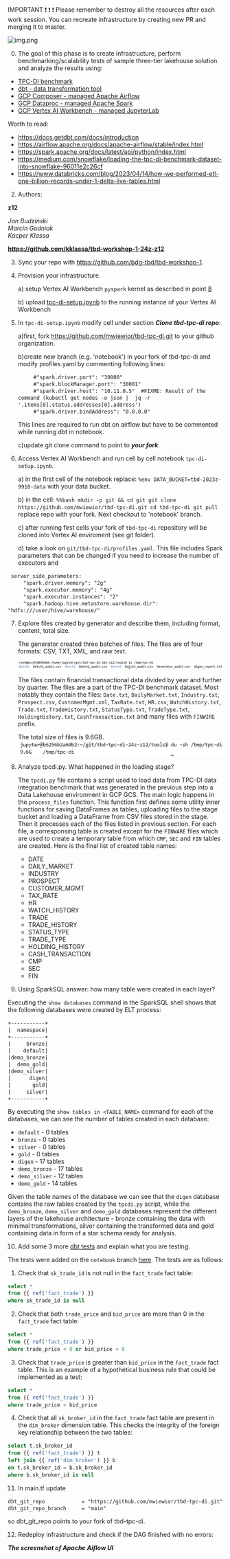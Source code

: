 IMPORTANT ❗ ❗ ❗ Please remember to destroy all the resources after each work session. You can recreate infrastructure by creating new PR and merging it to master.

![img.png](doc/figures/destroy.png)

0. The goal of this phase is to create infrastructure, perform benchmarking/scalability tests of sample three-tier lakehouse solution and analyze the results using:
* [TPC-DI benchmark](https://www.tpc.org/tpcdi/)
* [dbt - data transformation tool](https://www.getdbt.com/)
* [GCP Composer - managed Apache Airflow](https://cloud.google.com/composer?hl=pl)
* [GCP Dataproc - managed Apache Spark](https://spark.apache.org/)
* [GCP Vertex AI Workbench - managed JupyterLab](https://cloud.google.com/vertex-ai-notebooks?hl=pl)

Worth to read:
* https://docs.getdbt.com/docs/introduction
* https://airflow.apache.org/docs/apache-airflow/stable/index.html
* https://spark.apache.org/docs/latest/api/python/index.html
* https://medium.com/snowflake/loading-the-tpc-di-benchmark-dataset-into-snowflake-96011e2c26cf
* https://www.databricks.com/blog/2023/04/14/how-we-performed-etl-one-billion-records-under-1-delta-live-tables.html

2. Authors:

**z12**

*Jan Budziński*  
*Marcin Godniak*  
*Kacper Klassa*  

**https://github.com/kklassa/tbd-workshop-1-24z-z12**

3. Sync your repo with https://github.com/bdg-tbd/tbd-workshop-1.

4. Provision your infrastructure.

    a) setup Vertex AI Workbench `pyspark` kernel as described in point [8](https://github.com/bdg-tbd/tbd-workshop-1/tree/v1.0.32#project-setup)

    b) upload [tpc-di-setup.ipynb](https://github.com/bdg-tbd/tbd-workshop-1/blob/v1.0.36/notebooks/tpc-di-setup.ipynb) to
the running instance of your Vertex AI Workbench

5. In `tpc-di-setup.ipynb` modify cell under section ***Clone tbd-tpc-di repo***:

   a)first, fork https://github.com/mwiewior/tbd-tpc-di.git to your github organization.

   b)create new branch (e.g. 'notebook') in your fork of tbd-tpc-di and modify profiles.yaml by commenting following lines:
   ```
        #"spark.driver.port": "30000"
        #"spark.blockManager.port": "30001"
        #"spark.driver.host": "10.11.0.5"  #FIXME: Result of the command (kubectl get nodes -o json |  jq -r '.items[0].status.addresses[0].address')
        #"spark.driver.bindAddress": "0.0.0.0"
   ```
   This lines are required to run dbt on airflow but have to be commented while running dbt in notebook.

   c)update git clone command to point to ***your fork***.




6. Access Vertex AI Workbench and run cell by cell notebook `tpc-di-setup.ipynb`.

    a) in the first cell of the notebook replace: `%env DATA_BUCKET=tbd-2023z-9910-data` with your data bucket.


   b) in the cell:
         ```%%bash
         mkdir -p git && cd git
         git clone https://github.com/mwiewior/tbd-tpc-di.git
         cd tbd-tpc-di
         git pull
         ```
      replace repo with your fork. Next checkout to 'notebook' branch.

    c) after running first cells your fork of `tbd-tpc-di` repository will be cloned into Vertex AI  enviroment (see git folder).

    d) take a look on `git/tbd-tpc-di/profiles.yaml`. This file includes Spark parameters that can be changed if you need to increase the number of executors and
  ```
   server_side_parameters:
       "spark.driver.memory": "2g"
       "spark.executor.memory": "4g"
       "spark.executor.instances": "2"
       "spark.hadoop.hive.metastore.warehouse.dir": "hdfs:///user/hive/warehouse/"
  ```


7. Explore files created by generator and describe them, including format, content, total size.

   The generator created three batches of files.
   The files are of four formats: CSV, TXT, XML, and raw text.

   ![generated files](doc/figures/generated-files.png)

   The files contain financial transactional data divided by year and further by quarter.
   The files are a part of the TPC-DI benchmark dataset.
   Most notably they contain the files: `Date.txt`, `DailyMarket.txt`, `Industry.txt`, `Prospect.csv`, `CustomerMgmt.xml`, `TaxRate.txt`, `HR.csv`, `WatchHistory.txt`, `Trade.txt`, `TradeHistory.txt`, `StatusType.txt`, `TradeType.txt`, `HoldingHistory.txt`, `CashTransaction.txt` and many files with `FINWIRE` prefix.

   The total size of files is 9.6GB.
   ![files size](doc/figures/files_size_tpc-di.png)

8. Analyze tpcdi.py. What happened in the loading stage?

   The `tpcdi.py` file contains a script used to load data from TPC-DI data integration benchmark that was generated in the previous step into a Data Lakehouse environment in GCP GCS. 
   The main logic happens in the `process_files` function. This function first defines some utility inner functions for saving DataFrames as tables, uploading files to the stage bucket and loading a DataFrame from CSV files stored in the stage. Then it processes each of the files listed in previous section. For each file, a corresponsing table is created except for the `FINWARE` files which are used to create a temporary table from which `CMP`, `SEC` and `FIN` tables are created.
   Here is the final list of created table names:
   - DATE
   - DAILY_MARKET
   - INDUSTRY
   - PROSPECT
   - CUSTOMER_MGMT
   - TAX_RATE
   - HR
   - WATCH_HISTORY
   - TRADE
   - TRADE_HISTORY
   - STATUS_TYPE
   - TRADE_TYPE
   - HOLDING_HISTORY
   - CASH_TRANSACTION
   - CMP
   - SEC
   - FIN

9.  Using SparkSQL answer: how many table were created in each layer?

   Executing the `show databases` command in the SparkSQL shell shows that the following databases were created by ELT process:

   ```
   +-----------+
   |  namespace|
   +-----------+
   |     bronze|
   |    default|
   |demo_bronze|
   |  demo_gold|
   |demo_silver|
   |      digen|
   |       gold|
   |     silver|
   +-----------+
   ```

   By executing the `show tables in <TABLE_NAME>` command for each of the databases, we can see the number of tables created in each database:

   - `default` - 0 tables
   - `bronze` - 0 tables
   - `silver` - 0 tables
   - `gold` - 0 tables
   - `digen` - 17 tables
   - `demo_bronze` - 17 tables
   - `demo_silver` - 12 tables
   - `demo_gold` - 14 tables

   Given the table names of the database we can see that the `digen` database contains the raw tables created by the `tpcdi.py` script, while the `demo_bronze`, `demo_silver` and `demo_gold` databases represent the different layers of the lakehouse architecture - bronze containing the data with minimal transformations, silver containing the transformed data and gold containing data in form of a star schema ready for analysis.

10. Add some 3 more [dbt tests](https://docs.getdbt.com/docs/build/tests) and explain what you are testing. 

   The tests were added on the `notebook` branch [here](https://github.com/kklassa/tbd-tpc-di-24z-z12/tree/notebook/tests). The tests are as follows:

   1. Check that `sk_trade_id` is not null in the `fact_trade` fact table:

   ```sql
   select *
   from {{ ref('fact_trade') }}
   where sk_trade_id is null
   ```

   2. Check that both `trade_price` and `bid_price` are more than 0 in the `fact_trade` fact table:

   ```sql
   select *
   from {{ ref('fact_trade') }}
   where trade_price < 0 or bid_price < 0
   ```

   3. Check that `trade_price` is greater than `bid_price` in the `fact_trade` fact table. This is an example of a hypothetical business rule that could be implemented as a test:

   ```sql
   select *
   from {{ ref('fact_trade') }}
   where trade_price < bid_price
   ```

   4. Check that all `sk_broker_id` in the `fact_trade` fact table are present in the `dim_broker` dimension table. This checks the integrity of the foreign key relationship between the two tables:

   ```sql
   select t.sk_broker_id
   from {{ ref('fact_trade') }} t
   left join {{ ref('dim_broker') }} b
   on t.sk_broker_id = b.sk_broker_id
   where b.sk_broker_id is null
   ```

11. In main.tf update
   ```
   dbt_git_repo            = "https://github.com/mwiewior/tbd-tpc-di.git"
   dbt_git_repo_branch     = "main"
   ```
   so dbt_git_repo points to your fork of tbd-tpc-di.

12. Redeploy infrastructure and check if the DAG finished with no errors:

***The screenshot of Apache Aiflow UI***
